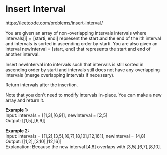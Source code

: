 # Insert Interval
https://leetcode.com/problems/insert-interval/

You are given an array of non-overlapping intervals intervals where intervals[i] = [starti, endi] represent the start and the end of the ith interval and intervals is sorted in ascending order by starti. You are also given an interval newInterval = [start, end] that represents the start and end of another interval.

Insert newInterval into intervals such that intervals is still sorted in ascending order by starti and intervals still does not have any overlapping intervals (merge overlapping intervals if necessary).

Return intervals after the insertion.

Note that you don't need to modify intervals in-place. You can make a new array and return it.

<b>Example 1:</b>\
Input: intervals = [[1,3],[6,9]], newInterval = [2,5]\
Output: [[1,5],[6,9]]

<b>Example 2:</b>\
Input: intervals = [[1,2],[3,5],[6,7],[8,10],[12,16]], newInterval = [4,8]\
Output: [[1,2],[3,10],[12,16]]\
Explanation: Because the new interval [4,8] overlaps with [3,5],[6,7],[8,10].